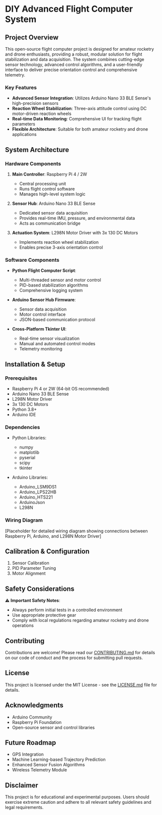 # DIY Advanced Flight Computer System

## Project Overview

This open-source flight computer project is designed for amateur rocketry and drone enthusiasts, providing a robust, modular solution for flight stabilization and data acquisition. The system combines cutting-edge sensor technology, advanced control algorithms, and a user-friendly interface to deliver precise orientation control and comprehensive telemetry.

### Key Features

- **Advanced Sensor Integration**: Utilizes Arduino Nano 33 BLE Sense's high-precision sensors
- **Reaction Wheel Stabilization**: Three-axis attitude control using DC motor-driven reaction wheels
- **Real-time Data Monitoring**: Comprehensive UI for tracking flight parameters
- **Flexible Architecture**: Suitable for both amateur rocketry and drone applications

## System Architecture

### Hardware Components

1. **Main Controller**: Raspberry Pi 4 / 2W
   - Central processing unit
   - Runs flight control software
   - Manages high-level system logic

2. **Sensor Hub**: Arduino Nano 33 BLE Sense
   - Dedicated sensor data acquisition
   - Provides real-time IMU, pressure, and environmental data
   - Acts as communication bridge

3. **Actuation System**: L298N Motor Driver with 3x 130 DC Motors
   - Implements reaction wheel stabilization
   - Enables precise 3-axis orientation control

### Software Components

- **Python Flight Computer Script**:
  - Multi-threaded sensor and motor control
  - PID-based stabilization algorithms
  - Comprehensive logging system

- **Arduino Sensor Hub Firmware**:
  - Sensor data acquisition
  - Motor control interface
  - JSON-based communication protocol

- **Cross-Platform Tkinter UI**:
  - Real-time sensor visualization
  - Manual and automated control modes
  - Telemetry monitoring

## Installation & Setup

### Prerequisites

- Raspberry Pi 4 or 2W (64-bit OS recommended)
- Arduino Nano 33 BLE Sense
- L298N Motor Driver
- 3x 130 DC Motors
- Python 3.8+
- Arduino IDE

### Dependencies

- Python Libraries:
  - numpy
  - matplotlib
  - pyserial
  - scipy
  - tkinter

- Arduino Libraries:
  - Arduino_LSM9DS1
  - Arduino_LPS22HB
  - Arduino_HTS221
  - ArduinoJson
  - L298N

### Wiring Diagram

[Placeholder for detailed wiring diagram showing connections between Raspberry Pi, Arduino, and L298N Motor Driver]

## Calibration & Configuration

1. Sensor Calibration
2. PID Parameter Tuning
3. Motor Alignment

## Safety Considerations

⚠️ **Important Safety Notes**:
- Always perform initial tests in a controlled environment
- Use appropriate protective gear
- Comply with local regulations regarding amateur rocketry and drone operations

## Contributing

Contributions are welcome! Please read our [CONTRIBUTING.md](CONTRIBUTING.md) for details on our code of conduct and the process for submitting pull requests.

## License

This project is licensed under the MIT License - see the [LICENSE.md](LICENSE.md) file for details.

## Acknowledgments

- Arduino Community
- Raspberry Pi Foundation
- Open-source sensor and control libraries

## Future Roadmap

- GPS Integration
- Machine Learning-based Trajectory Prediction
- Enhanced Sensor Fusion Algorithms
- Wireless Telemetry Module

## Disclaimer

This project is for educational and experimental purposes. Users should exercise extreme caution and adhere to all relevant safety guidelines and legal requirements.
